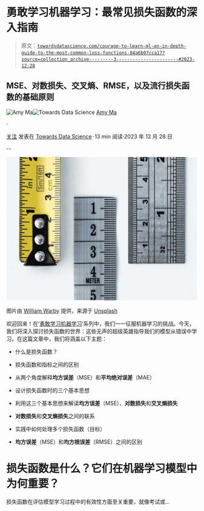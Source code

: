 # 勇敢学习机器学习：最常见损失函数的深入指南

> 原文：[`towardsdatascience.com/courage-to-learn-ml-an-in-depth-guide-to-the-most-common-loss-functions-84a6b07cca17?source=collection_archive---------3-----------------------#2023-12-28`](https://towardsdatascience.com/courage-to-learn-ml-an-in-depth-guide-to-the-most-common-loss-functions-84a6b07cca17?source=collection_archive---------3-----------------------#2023-12-28)

## MSE、对数损失、交叉熵、RMSE，以及流行损失函数的基础原则

[](https://amyma101.medium.com/?source=post_page-----84a6b07cca17--------------------------------)![Amy Ma](https://amyma101.medium.com/?source=post_page-----84a6b07cca17--------------------------------)[](https://towardsdatascience.com/?source=post_page-----84a6b07cca17--------------------------------)![Towards Data Science](https://towardsdatascience.com/?source=post_page-----84a6b07cca17--------------------------------) [Amy Ma](https://amyma101.medium.com/?source=post_page-----84a6b07cca17--------------------------------)

·

[关注](https://medium.com/m/signin?actionUrl=https%3A%2F%2Fmedium.com%2F_%2Fsubscribe%2Fuser%2Fd6d8df787b&operation=register&redirect=https%3A%2F%2Ftowardsdatascience.com%2Fcourage-to-learn-ml-an-in-depth-guide-to-the-most-common-loss-functions-84a6b07cca17&user=Amy+Ma&userId=d6d8df787b&source=post_page-d6d8df787b----84a6b07cca17---------------------post_header-----------) 发表在 [Towards Data Science](https://towardsdatascience.com/?source=post_page-----84a6b07cca17--------------------------------) ·13 min 阅读·2023 年 12 月 28 日[](https://medium.com/m/signin?actionUrl=https%3A%2F%2Fmedium.com%2F_%2Fvote%2Ftowards-data-science%2F84a6b07cca17&operation=register&redirect=https%3A%2F%2Ftowardsdatascience.com%2Fcourage-to-learn-ml-an-in-depth-guide-to-the-most-common-loss-functions-84a6b07cca17&user=Amy+Ma&userId=d6d8df787b&source=-----84a6b07cca17---------------------clap_footer-----------)

--

[](https://medium.com/m/signin?actionUrl=https%3A%2F%2Fmedium.com%2F_%2Fbookmark%2Fp%2F84a6b07cca17&operation=register&redirect=https%3A%2F%2Ftowardsdatascience.com%2Fcourage-to-learn-ml-an-in-depth-guide-to-the-most-common-loss-functions-84a6b07cca17&source=-----84a6b07cca17---------------------bookmark_footer-----------)![](img/847cb932c67abb07544b56bac23b87a8.png)

图片由 [William Warby](https://unsplash.com/@wwarby?utm_source=medium&utm_medium=referral) 提供，来源于 [Unsplash](https://unsplash.com/?utm_source=medium&utm_medium=referral)

欢迎回来！在‘[勇敢学习机器学习](http://towardsdatascience.com/tagged/courage-to-learn-ml)’系列中，我们一一征服机器学习的挑战。今天，我们将深入探讨损失函数的世界：这些无声的超级英雄指导我们的模型从错误中学习。在这篇文章中，我们将涵盖以下主题：

+   什么是损失函数？

+   损失函数和指标之间的区别

+   从两个角度解释**均方误差**（MSE）和**平均绝对误差**（MAE）

+   设计损失函数时的三个基本思想

+   利用这三个基本思想来解读**均方误差**（MSE）、**对数损失**和**交叉熵损失**

+   **对数损失**和**交叉熵损失**之间的联系

+   实践中如何处理多个损失函数（目标）

+   **均方误差**（MSE）和**均方根误差**（RMSE）之间的区别

# 损失函数是什么？它们在机器学习模型中为何重要？

损失函数在评估模型学习过程中的有效性方面至关重要，就像考试或…

